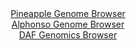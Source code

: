 <div id="Pineapple_Genome_Browser" align="center">
  <a href="https://igv.org/app/?sessionURL=blob:zZNdb5swGIX_i6VUm0TAQICCVE1Jm6TfbRKRKKkqZMAQK2AT20CTKP99XrVpN53UXGya5Av7le33nOPHB9BgLgijIACWbjq6aQINiDVrZ6isCvyISixAkKFCYA1wnGGOaYJBcAAZEhKF03t1ci1lJQLDILLqlojmTBe2jkq0ZxS1Qk9YaVyyokAx40gyLowBRw0zSN50WxyjqtJVb1t3jBRJZKCiWjMqmFFhmketui_6VYpyTFmJo7IuJHkXECk9SmOqZ.hbfzHrJwkW4g7vbtKL_t1Nf24Pw9XYvVyFT9eL0F2czUhOkaw5vlh1rNFyunJiCHuLh9i5noT7bYtv95PnctOxr86GbxXhWFyYnnluO45p2SoaQlP89j.5VoOc6Pz8qb5O4BUdJVY5t.dFMxB0IO5tz88_9N0DRw0ULKkVCSBZcy8woWZDV3Mst_tjap5rEPoqHc4ICF5eNSA5SjZq.8sByF2leAECb.t3dDTAeIo5CLo.hJ7p.5bT83rQ982jdgA1L_5etKNw6nvQ6luWG2WkkArmNBK0EjqiVG.STM_3J2bJvF6dTrfZW3abxfvHej1bta7ff7oT4g9ZakC1fn8.ZfQziv4JdZ8Rosv4VNSG49GofhyXHWuwXT4z6LHpZpJZyS7dTpYfBuQou6eFkzFeIqn2q4pa_uStQZwgKlWhIYLEpCByt1A5shYE6isrbEHCCqY4BDyPv0ANaqYDv_7G0z6.Hr8D">Pineapple Genome Browser</a>
</div>
<div id="Alphonso_Genome_Browser" align="center">
  <a href="https://igv.org/app/?sessionURL=blob:zZJfa9swFMW_i6BlA8d_Yzs2lJFm6WqyrmmMY0gpRnZkR6ksOZJsNwn57tPKxl5WaB42BnqQLle65xz9jqBDXGBGQQhs3XJ1ywIaEBvWx7BuCPoGayRAWEIikAY4KhFHtEAgPIISCgmTxVd1cyNlI0LDwLIZ1JBWTBeODmt4YBT2Qi9YbUwYITBnHErGhXHNYccMXHWDHuWwaXQ129FdYw0lNCBpNowKZjSIVlmv3st.lbIKUVajrG6JxK8CMqVHaVzrJfw0TuNxUSAhZmgfra_Gs2i8dKbJ6os3WSX3t2nipZcxriiULUdXe5a28W4.crx4fh_kXTqfwIf6sEuC6sL5fDl9aTBH4sryrZHjupblq2AwXaOX_8mzWvhM33w35dMbb_YS3RH7Od46fR.RYUdu9.M_.h6BkwYIK1rFASg23A8tU3NMT3Ntb_Bja4000wxUOpxhED4.aUByWDyr9scjkPtG0QIE2rWv4GiA8TXiIBwEpulbQWC7Q39oBoF10o6g5eTvRXuTLALftMe27WUlJlKhvM4EbYQOKdW7otSrw5lZHrpkdUAs3k4WnYm27Z1_V0_yiFWz4RtZakCNfv0.ZfQ9iv4Jde8Rosv8XNRk.vB8mEdl7C.D5aYxo5VzYV.LdNs78u2AzgunZLyGUvWrijr.5K2DHEMqVaHDAueYYLlPVY6sB6FlOwpbUDDCFIeAV_kHUzM1yzU__sbTOT2dvgM-">Alphonso Genome Browser</a>
</div>


<div id="DAF_Genomics_Browser" align="center">
  <a href="https://igv.org/app/?sessionURL=blob:tZFra9swFIb_i6D95Jt8iWtDGF6bbKG7dMm8lJQSzuzjWKsteZI8pw357xNex2CjjEEHkpA4l_fVeQ7kG0rFBCcp8R0aOZQSi6haDCtouwbfQYuKpBU0Ci0isUKJvECSHkgFSkO.fGMqa607lbpuCZW9Qy5aVihHBQ50thK9rtGk2r4DLTwIDoNyCtGaZA0uNF0tuBIuFAUqZXtuh3y3HcAcP2PbsSVu277RbFTdGhPGWOlUYNwyXuL.L0b.g7JZ7EW2XmVj_SXeL8ppdrnIPgWzfPNqcr7J379e55P16YrtOOhe4nRxVed3H5LNlb5eFxc17_XDsv944s_rHRMnwcXpbN8xiWpKY3oWRBENPHK0SCOK3kAgRS1pSkMr9s8sPwztx2sQTcwUpGAkvbm1iJZQ3Jn0mwPR951BRRR.7UdqFhGyRElSO_G8mCaJH4Vx6CUJPVoH0svmmVnO82USe37m.xPnM7RGv2LNOEAj9GfwuUD.1tnsfwUlGuzmy9n1EG3yeHibB9mX_cvzwFMb7wlMFnnyW5WQLWgT.vF8hAKNUWuR619UguPt8Ts-">DAF Genomics Browser</a>
</div>
